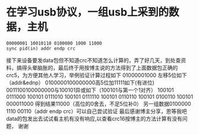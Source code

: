 # 在学习usb协议，一组usb上采到的数据，主机
	00000001 10010110 0100000 1000 11000
	sync pid(in) addr endp crc
接下来设备要发data包但不知道crc不知道怎么计算的，弄了好几天，到处查资料，搞得头晕脑胀的，最后终于用按博主说的方法得到了上面数据包正确的crc5，为方便其他人学习，举例验证计算过程如下
	01000001000 左移5位如下（addr&ednp）
	0100000100000000高5位加11111如下(有进位)
	0011100100000000与100101异或如下（100101与第一个1对齐）
	100101
	0111000
	100101
	0111010
	100101
	0111110
	100101
	0110110
	100101
	0100110
	100101
	000011000
得到结果11000（高位的0舍去，不足5位补0）
另一组数据0100000 1110 00110（addr endp crc）可以自己尝试验证
最后感谢博主分享，恩等我吧data的包发出去试试看主机有没有响应,以查看crc16按博主的方法计算有没有问题，
谢谢